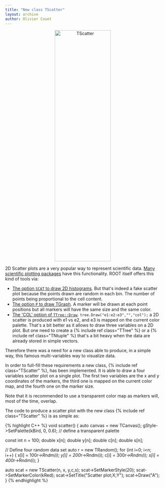 ```yaml
---
title: "New class TScatter"
layout: archive
author: Olivier Couet
---
```


<center>
   <img src="{{'/assets/images/scatter.png' | relative_url}}" alt="TScatter" style="width: 60%" width="1600" height="749" />
</center>

2D Scatter plots are a very popular way to represent scientific data. [Many scientific plotting
packages](https://matplotlib.org/stable/gallery/shapes_and_collections/scatter.html#sphx-glr-gallery-shapes-and-collections-scatter-py)
have this functionality. ROOT itself offers this kind of tools via:

  - [The option `SCAT` to draw 2D histograms](https://root.cern/doc/master/classTHistPainter.html#HP11).
    But that's indeed a fake scatter plot because the points drawn are random in each bin.
    The number of points being proportional to the cell content.
  - [The option `P` to draw TGraph](https://root.cern/doc/master/classTGraphPainter.html#GrP1).
    A marker will be drawn at each point positions but all markers will have the same size and the same color.
  - [The 'COL' option of `TTree::Draw`](https://root.cern/doc/master/classTTree.html#a73450649dc6e54b5b94516c468523e45).
    `tree.Draw("e1:e2:e3","","col");` a 2D scatter is produced with e1 vs e2, and e3 is mapped on the current
    color palette. That's a bit better as it allows to draw three variables on a 2D plot. But
    one need to create a {% include ref class="TTree" %} or a {% include ref class="TNtuple" %} that's
    a bit heavy when the data are already stored in simple vectors.

Therefore there was a need for a new class able to produce, in a simple way, this famous
multi-variables way to visualize data.

In order to full-fill these requirements a new class, {% include ref class="TScatter" %}, has been
implemented. It is able to draw a four variables scatter plot on a single plot. The first two variables
are the x and y coordinates of the markers, the third one is mapped on the current color map, and
the fourth one on the marker size.

Note that it is recommended to use a transparent color map as markers will, most of the time, overlap.

The code to produce a scatter plot with the new class {% include ref class="TScatter" %} is as simple as:

{% highlight C++ %}
void scatter()
{
   auto canvas = new TCanvas();
   gStyle->SetPalette(kBird, 0, 0.6); // define a transparent palette

   const int n = 100;
   double x[n];
   double y[n];
   double c[n];
   double s[n];

   // Define four random data set
   auto r  = new TRandom();
   for (int i=0; i<n; i++) {
      x[i] = 100*r->Rndm(i);
      y[i] = 200*r->Rndm(i);
      c[i] = 300*r->Rndm(i);
      s[i] = 400*r->Rndm(i);
   }

   auto scat = new TScatter(n, x, y,c,s);
   scat->SetMarkerStyle(20);
   scat->SetMarkerColor(kRed);
   scat->SetTitle("Scatter plot;X;Y");
   scat->Draw("A");
}
{% endhighlight %}

